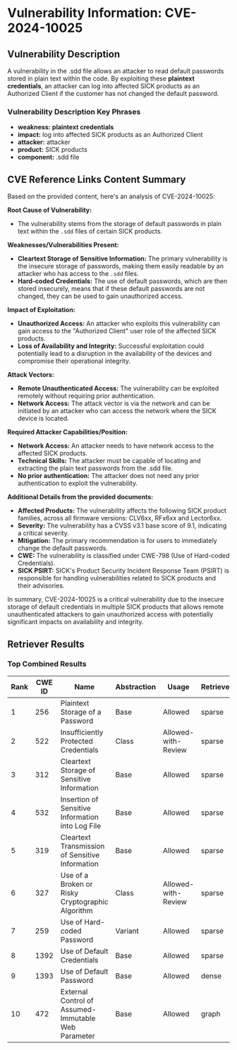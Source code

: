 # Vulnerability Information: CVE-2024-10025

## Vulnerability Description
A vulnerability in the .sdd file allows an attacker to read default passwords stored in plain text within the code. By exploiting these **plaintext credentials**, an attacker can log into affected SICK products as an Authorized Client if the customer has not changed the default password.

### Vulnerability Description Key Phrases
- **weakness:** **plaintext credentials**
- **impact:** log into affected SICK products as an Authorized Client
- **attacker:** attacker
- **product:** SICK products
- **component:** .sdd file

## CVE Reference Links Content Summary
Based on the provided content, here's an analysis of CVE-2024-10025:

**Root Cause of Vulnerability:**

*   The vulnerability stems from the storage of default passwords in plain text within the `.sdd` files of certain SICK products.

**Weaknesses/Vulnerabilities Present:**

*   **Cleartext Storage of Sensitive Information:** The primary vulnerability is the insecure storage of passwords, making them easily readable by an attacker who has access to the `.sdd` files.
*   **Hard-coded Credentials:** The use of default passwords, which are then stored insecurely, means that if these default passwords are not changed, they can be used to gain unauthorized access.

**Impact of Exploitation:**

*   **Unauthorized Access:** An attacker who exploits this vulnerability can gain access to the "Authorized Client" user role of the affected SICK products.
*   **Loss of Availability and Integrity:** Successful exploitation could potentially lead to a disruption in the availability of the devices and compromise their operational integrity.

**Attack Vectors:**

*   **Remote Unauthenticated Access:** The vulnerability can be exploited remotely without requiring prior authentication.
*   **Network Access:** The attack vector is via the network and can be initiated by an attacker who can access the network where the SICK device is located.

**Required Attacker Capabilities/Position:**

*   **Network Access:** An attacker needs to have network access to the affected SICK products.
*   **Technical Skills:** The attacker must be capable of locating and extracting the plain text passwords from the .sdd file.
*   **No prior authentication:** The attacker does not need any prior authentication to exploit the vulnerability.

**Additional Details from the provided documents:**

*   **Affected Products:** The vulnerability affects the following SICK product families, across all firmware versions: CLV6xx, RFx6xx and Lector6xx.
*   **Severity:** The vulnerability has a CVSS v3.1 base score of 9.1, indicating a critical severity.
*   **Mitigation:** The primary recommendation is for users to immediately change the default passwords.
*   **CWE:** The vulnerability is classified under CWE-798 (Use of Hard-coded Credentials).
*   **SICK PSIRT:** SICK's Product Security Incident Response Team (PSIRT) is responsible for handling vulnerabilities related to SICK products and their advisories.

In summary, CVE-2024-10025 is a critical vulnerability due to the insecure storage of default credentials in multiple SICK products that allows remote unauthenticated attackers to gain unauthorized access with potentially significant impacts on availability and integrity.

## Retriever Results

### Top Combined Results

| Rank | CWE ID | Name | Abstraction | Usage  | Retrievers | Individual Scores |
|------|--------|------|-------------|-------|------------|-------------------|
| 1 | 256 | Plaintext Storage of a Password | Base | Allowed | sparse | 0.328 |
| 2 | 522 | Insufficiently Protected Credentials | Class | Allowed-with-Review | sparse | 0.315 |
| 3 | 312 | Cleartext Storage of Sensitive Information | Base | Allowed | sparse | 0.310 |
| 4 | 532 | Insertion of Sensitive Information into Log File | Base | Allowed | sparse | 0.295 |
| 5 | 319 | Cleartext Transmission of Sensitive Information | Base | Allowed | sparse | 0.289 |
| 6 | 327 | Use of a Broken or Risky Cryptographic Algorithm | Class | Allowed-with-Review | sparse | 0.287 |
| 7 | 259 | Use of Hard-coded Password | Variant | Allowed | sparse | 0.279 |
| 8 | 1392 | Use of Default Credentials | Base | Allowed | sparse | 0.261 |
| 9 | 1393 | Use of Default Password | Base | Allowed | dense | 0.606 |
| 10 | 472 | External Control of Assumed-Immutable Web Parameter | Base | Allowed | graph | 0.002 |

